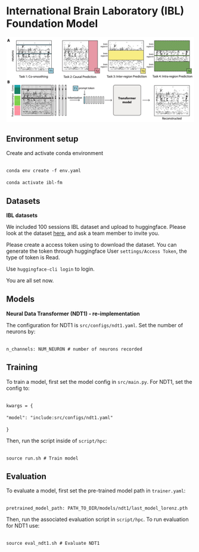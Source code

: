   

# International Brain Laboratory (IBL) Foundation Model

<p align="center">
    <img src=assets/figure_1.jpg />
</p>

## Environment setup

Create and activate conda environment

```

conda env create -f env.yaml

conda activate ibl-fm

```

  

## Datasets

**IBL datasets**

  

We included 100 sessions IBL dataset and upload to huggingface. Please look at the dataset [here](https://huggingface.co/neurofm123?message=You%27re%20already%20a%20member%20of%20neurofm123!), and ask a team member to invite you.

Please create a access token using to download the dataset. You can generate the token through huggingface User `settings/Access Token`, the type of token is Read.

Use `huggingface-cli login` to login. 

You are all set now.
  

## Models

**Neural Data Transformer (NDT1) - re-implementation**

  

The configuration for NDT1 is `src/configs/ndt1.yaml`. Set the number of neurons by:

```

n_channels: NUM_NEURON # number of neurons recorded

```

  

## Training

To train a model, first set the model config in `src/main.py`. For NDT1, set the config to:

```

kwargs = {

"model": "include:src/configs/ndt1.yaml"

}

```

Then, run the script inside of `script/hpc`:

```

source run.sh # Train model

```

  

## Evaluation

To evaluate a model, first set the pre-trained model path in `trainer.yaml`:

```

pretrained_model_path: PATH_TO_DIR/models/ndt1/last_model_lorenz.pth

```

Then, run the associated evaluation script in `script/hpc`. To run evaluation for NDT1 use:

```

source eval_ndt1.sh # Evaluate NDT1

```